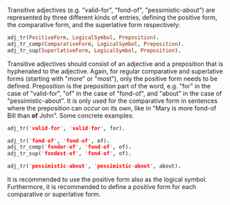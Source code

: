 Transitive adjectives (e.g. "valid-for", "fond-of", "pessimistic-about") are represented by three different kinds of entries, defining the positive form, the comparative form, and the superlative form respectively:

``` prolog
adj_tr(PositiveForm, LogicalSymbol, Preposition).
adj_tr_comp(ComparativeForm, LogicalSymbol, Preposition).
adj_tr_sup(SuperlativeForm, LogicalSymbol, Preposition).
```

Transitive adjectives should consist of an adjective and a preposition that is hyphenated to the adjective. Again, for regular comparative and superlative forms (starting with "more" or "most"), only the positive form needs to be defined. Preposition is the preposition part of the word, e.g. "for" in the case of "valid-for", "of" in the case of "fond-of", and "about" in the case of "pessimistic-about". It is only used for the comparative form in sentences where the preposition can occur on its own, like in "Mary is more fond-of Bill than **of** John". Some concrete examples:

``` prolog
adj_tr('valid-for', 'valid-for', for).

adj_tr('fond-of', 'fond-of', of).
adj_tr_comp('fonder-of', 'fond-of', of).
adj_tr_sup('fondest-of', 'fond-of', of).

adj_tr('pessimistic-about', 'pessimistic-about', about).
```

It is recommended to use the positive form also as the logical symbol. Furthermore, it is recommended to define a positive form for each comparative or superlative form.